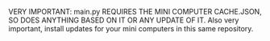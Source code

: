 VERY IMPORTANT: main.py REQUIRES THE MINI COMPUTER CACHE.JSON, SO DOES ANYTHING BASED ON IT OR ANY UPDATE OF IT.
Also very important, install updates for your mini computers in this same repository.
